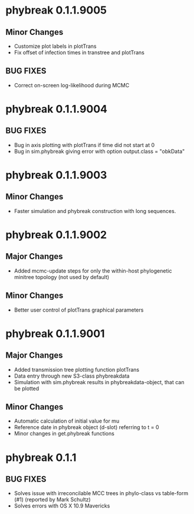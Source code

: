 # phybreak 0.1.1.9005

## Minor Changes

* Customize plot labels in plotTrans
* Fix offset of infection times in transtree and plotTrans

## BUG FIXES

* Correct on-screen log-likelihood during MCMC


# phybreak 0.1.1.9004

## BUG FIXES

* Bug in axis plotting with plotTrans if time did not start at 0
* Bug in sim.phybreak giving error with option output.class = "obkData"


# phybreak 0.1.1.9003

## Minor Changes

* Faster simulation and phybreak construction with long sequences.


# phybreak 0.1.1.9002

## Major Changes

* Added mcmc-update steps for only the within-host phylogenetic minitree topology (not used by default)

## Minor Changes

* Better user control of plotTrans graphical parameters


# phybreak 0.1.1.9001

## Major Changes

* Added transmission tree plotting function plotTrans
* Data entry through new S3-class phybreakdata
* Simulation with sim.phybreak results in phybreakdata-object, that can be plotted

## Minor Changes

* Automatic calculation of initial value for mu
* Reference date in phybreak object (d-slot) referring to t = 0
* Minor changes in get.phybreak functions


# phybreak 0.1.1

## BUG FIXES

* Solves issue with irreconcilable MCC trees in phylo-class vs table-form (#1) (reported by Mark Schultz)  
* Solves errors with OS X 10.9 Mavericks

